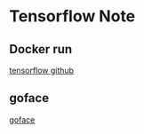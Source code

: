 Tensorflow Note
=======



Docker run
----------


[tensorflow github](https://github.com/tensorflow/tensorflow)


goface 
----------

[goface](https://github.com/jdeng/goface)
